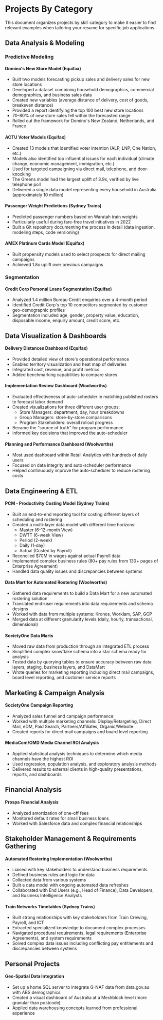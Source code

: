 # Projects By Category

This document organizes projects by skill category to make it easier to find relevant examples when tailoring your resume for specific job applications.

## Data Analysis & Modeling

### Predictive Modeling

#### Domino's New Store Model (Equifax)
- Built two models forecasting pickup sales and delivery sales for new store locations
- Developed a dataset combining household demographics, commercial demographics, and business sales data
- Created new variables (average distance of delivery, cost of goods, breakeven distance)
- Provided a report identifying the top 100 best new store locations
- 70–80% of new store sales fell within the forecasted range
- Rolled out the framework for Domino's New Zealand, Netherlands, and France

#### ACTU Voter Models (Equifax)
- Created 13 models that identified voter intention (ALP, LNP, One Nation, etc.)
- Models also identified top influential issues for each individual (climate change, economic management, immigration, etc.)
- Used for targeted campaigning via direct mail, telephone, and door-knocking
- The Greens model had the largest uplift of 3.9x, verified by live telephone poll
- Delivered a single data model representing every household in Australia (approximately 10 million)

#### Passenger Weight Predictions (Sydney Trains)
- Predicted passenger numbers based on Waratah train weights
- Particularly useful during fare-free travel initiatives in 2022
- Built a Git repository documenting the process in detail (data ingestion, modeling steps, code versioning)

#### AMEX Platinum Cards Model (Equifax)
- Built propensity models used to select prospects for direct mailing campaigns
- Achieved 1.8x uplift over previous campaigns

### Segmentation

#### Credit Corp Personal Loans Segmentation (Equifax)
- Analyzed 1.4 million Bureau Credit enquiries over a 4-month period
- Identified Credit Corp's top 10 competitors segmented by customer geo-demographic profiles
- Segmentation included age, gender, property value, education, disposable income, enquiry amount, credit score, etc.

## Data Visualization & Dashboards

#### Delivery Distances Dashboard (Equifax)
- Provided detailed view of store's operational performance
- Enabled territory visualization and heat map of deliveries
- Integrated cost, revenue, and profit metrics
- Added benchmarking capabilities to compare stores

#### Implementation Review Dashboard (Woolworths)
- Evaluated effectiveness of auto-scheduler in matching published rosters to forecast labor demand
- Created visualizations for three different user groups:
  - Store Managers: department, day, hour breakdowns
  - Group Managers: store-by-store comparisons
  - Program Stakeholders: overall rollout progress
- Became the "source of truth" for program performance
- Informed key decisions that improved the auto-scheduler

#### Planning and Performance Dashboard (Woolworths)
- Most used dashboard within Retail Analytics with hundreds of daily users
- Focused on data integrity and auto-scheduler performance
- Helped continuously improve the auto-scheduler to reduce rostering costs

## Data Engineering & ETL

#### PCM - Productivity Costing Model (Sydney Trains)
- Built an end-to-end reporting tool for costing different layers of scheduling and rostering
- Created a multi-layer data model with different time horizons:
  - Master (6–12-month View)
  - DWTT (6-week View)
  - Period (2-week)
  - Daily (1-day)
  - Actual (Costed by Payroll)
- Reconciled $70M in wages against actual Payroll data
- Implemented complex business rules (80+ pay rules from 130+ pages of Enterprise Agreement)
- Handled data quality issues and discrepancies between systems

#### Data Mart for Automated Rostering (Woolworths)
- Gathered data requirements to build a Data Mart for a new automated rostering solution
- Translated end-user requirements into data requirements and schema designs
- Worked with data from multiple systems: Kronos, WorkIam, SAP, GCP
- Merged data at different granularity levels (daily, hourly, transactional, dimensional)

#### SocietyOne Data Marts
- Moved raw data from production through an integrated ETL process
- Simplified complex snowflake schema into a star schema ready for analysis
- Tested data by querying tables to ensure accuracy between raw data layers, staging, business layers, and DataMart
- Wrote queries for marketing reporting including direct mail campaigns, board level reporting, and customer service reports

## Marketing & Campaign Analysis

#### SocietyOne Campaign Reporting
- Analyzed sales funnel and campaign performance
- Worked with multiple marketing channels: Display/Retargeting, Direct Mail, eDM, Paid Search, Partners/Affiliates, Organic/Website
- Created reports for direct mail campaigns and board level reporting

#### MediaCom/OMD Media Channel ROI Analysis
- Applied statistical analysis techniques to determine which media channels have the highest ROI
- Used regression, population analysis, and exploratory analysis methods
- Delivered results to external clients in high-quality presentations, reports, and dashboards

## Financial Analysis

#### Prospa Financial Analysis
- Analyzed amortization of one-off fees
- Monitored default rates for small business loans
- Worked with Salesforce data and complex financial relationships

## Stakeholder Management & Requirements Gathering

#### Automated Rostering Implementation (Woolworths)
- Liaised with key stakeholders to understand business requirements
- Defined business rules and logic for data
- Collected data from various systems
- Built a data model with ongoing automated data refreshes
- Collaborated with End Users (e.g., Head of Finance), Data Developers, and Business Intelligence Analysts

#### Train Networks Timetables (Sydney Trains)
- Built strong relationships with key stakeholders from Train Crewing, Payroll, and ICT
- Extracted specialized knowledge to document complex processes
- Navigated procedural requirements, legal requirements (Enterprise Agreements), and system requirements
- Solved complex data issues including conflicting pay entitlements and discrepancies between systems

## Personal Projects

#### Geo-Spatial Data Integration
- Set up a home SQL server to integrate G-NAF data from data.gov.au with ABS demographics
- Created a visual dashboard of Australia at a Meshblock level (more granular than postcode)
- Applied data warehousing concepts learned from professional experience 